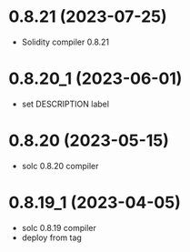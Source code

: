 # 0.8.21 (2023-07-25)

* Solidity compiler 0.8.21

# 0.8.20_1 (2023-06-01)

* set DESCRIPTION label

# 0.8.20 (2023-05-15)

* solc 0.8.20 compiler

# 0.8.19_1 (2023-04-05)

* solc 0.8.19 compiler
* deploy from tag
